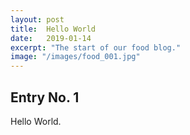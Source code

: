 ```yaml
---
layout: post
title:  Hello World
date:   2019-01-14
excerpt: "The start of our food blog."
image: "/images/food_001.jpg"
---
```


## Entry No. 1
Hello World.
